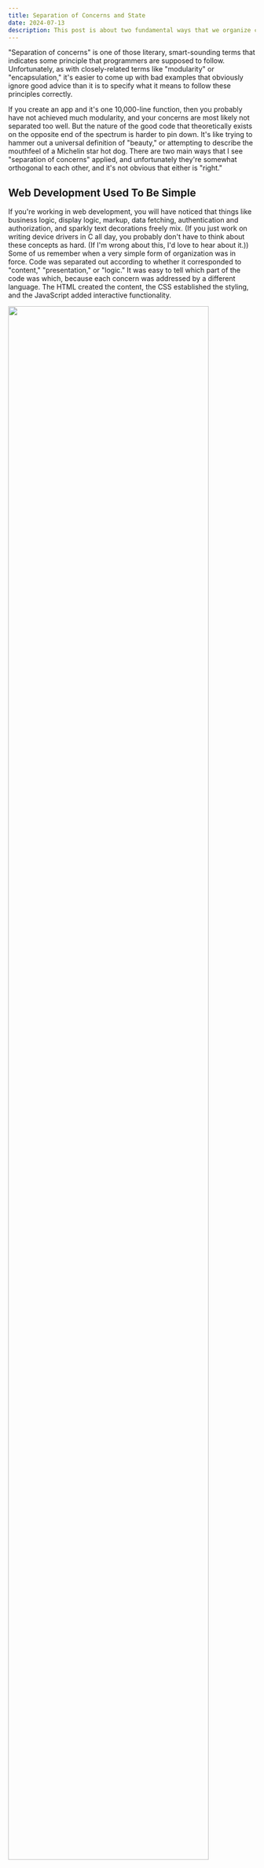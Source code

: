 ```yaml
---
title: Separation of Concerns and State
date: 2024-07-13
description: This post is about two fundamental ways that we organize code in programming projects.
---
```


"Separation of concerns" is one of those literary, smart-sounding terms that indicates some principle that programmers are supposed to follow. Unfortunately, as with closely-related terms like "modularity" or "encapsulation," it's easier to come up with bad examples that obviously ignore good advice than it is to specify what it means to follow these principles correctly.

If you create an app and it's one 10,000-line function, then you probably have not achieved much modularity, and your concerns are most likely not separated too well. But the nature of the good code that theoretically exists on the opposite end of the spectrum is harder to pin down. It's like trying to hammer out a universal definition of "beauty," or attempting to describe the mouthfeel of a Michelin star hot dog. There are two main ways that I see "separation of concerns" applied, and unfortunately they're somewhat orthogonal to each other, and it's not obvious that either is "right."

## Web Development Used To Be Simple

If you're working in web development, you will have noticed that things like business logic, display logic, markup, data fetching, authentication and authorization, and sparkly text decorations freely mix. (If you just work on writing device drivers in C all day, you probably don't have to think about these concepts as hard. (If I'm wrong about this, I'd love to hear about it.)) Some of us remember when a very simple form of organization was in force. Code was separated out according to whether it corresponded to "content," "presentation," or "logic." It was easy to tell which part of the code was which, because each concern was addressed by a different language. The HTML created the content, the CSS established the styling, and the JavaScript added interactive functionality.

<!-- TODO: color-code the content, presentation, and logic elements of each of these -->

<img src="/notes/separation-of-concerns/html-css-js.svg" style="width: 90%; height: auto" />

This paradigm has been almost uniformly abandoned. If you look at the average React project these days, you'll probably see something more like this:

<img src="/notes/separation-of-concerns/react-component.svg" style="width: 90%%; height: auto" />

Content, presentation, and logic are freely mixed! What happened to separation of concerns?

## If as one people speaking the same language they have begun to do this...

Once upon a time, the code that ran on the server and the code that ran in the browser lived in different universes. The server code that was responsible for user sessions and data wrangling was probably written in PHP or Python and communicated with the client code via form submissions or perhaps XHR calls.

In this case, though, every TypeScript developer already knows the advantage of writing the server and the client of a full-stack web application in the same language: you can reuse code that you created for one end on the other. You can request a user object from the backend and use the same type definition as the backend to describe it, and even import functions that might be useful in backend code to check the user object's authorization or serialize and deserialize user data to and from cookies.

If the code on the frontend and the backend are both interacting with similar types of data, aren't they addressing similar concerns? Isn't "figure out who the user is and use that information to greet them" a single, specific concern? This is orthogonal to the categorization that, on a technical basis, classifies "look the user up in the database" and "display the user's name with a little 'Hello' and a their favorite emoji next to it" as separate concerns that should logically be handled by different parts of the code.

## Geological Strata: The Homogenous Layers Approach

The first paradigm, the one that splits up content and presentation and client and server, consists of layers of code that are in some way homogenous. Each layer might have its own language; it almost certainly has its own specific vocabulary in that language. It might be implemented by splitting code up into HTML and CSS; it might also consist of something as simple as putting all your schemas for validating request bodies in one file and importing them in each request handler in which they're used.

<!-- image of app with horizontal slices. ideally this would be an image of labeled layers of rock  -->

## Fault Lines: The Continental Approach

Or, on the other hand, you could divide up your code the other way - group code so that each thing responsible for one specific page, or API route, or whatever is grouped together. If this code is responsible for handling an HTTP request for a user object, the request body validation schema, the database calls to get the user, the function for filtering out the plaintext password from the user object, the function to calculate the appropriate greeting for them based on their demographic data and social status, the 

<!-- image with fault lines separating the labeled layers -->

<!-- you could also call these "silos" compared to "layers of the stack" -->

## The Ultimate Question: How To Organize Code

generally a good idea to organize code by putting units thereof next to other units that will use them. often this will be influenced by the type of technology they use. database schemas for different tables go next to each other in part just because tables reference each other. this creates a small amount of natural stratification by itself. on the other hand, the homogeneity approach can be a trap where you're debugging one thing and it touches 5 million files. also, you might end up trying to separate things, like content and presentation, that aren't actually separate, and the tailwind guy will find you and kick your ass.

<!--

## Top Ten Stimulating Ways to Organize Your Code

- put all the functions in one file
- put all the classes in one file and their method definitions in another. methods can be defined apart from the classes
- put all your imports in one file and then import that file with * in all the other ones
- put all your imports in an array and loop over it?
- create pure functions, except when they need to have side effects, create a dedicated impure function to contain one function's side effects
- slice mortgage-backed securities into tranches that look way more reliable than they are. don't worry, this won't have any externalities
- write all your performance-critical code in C or assembly assembly and import it with that magic import for bun. write the code where you don't need to care about performance in perl and import that too
- how else could you artificially cause code to be divided up based on language. always use R for stats, python for ML, rust for threading, Java for data structures?
- two really big classes: one for input, one for output
- store every symbol as a key in a dict where the value is the file it's in so that it can be automatically imported from the right place. that way you only have to update one place if you move a thing from one file to another
- can you split up expressions and statements? additions and subtractions? while loops and for loops? 
this could at some point become kind of mean making fun of the "homogenous layers" approach.
- what would the least homogenous layers look like? one full stack for each div on the page, complete with its own backend and database instance? the client-side responsible for taking the output of each server, maybe identified by a data- property on each div, and putting it in the divs on the page?

- finally: one ten-thousand line function

-->

